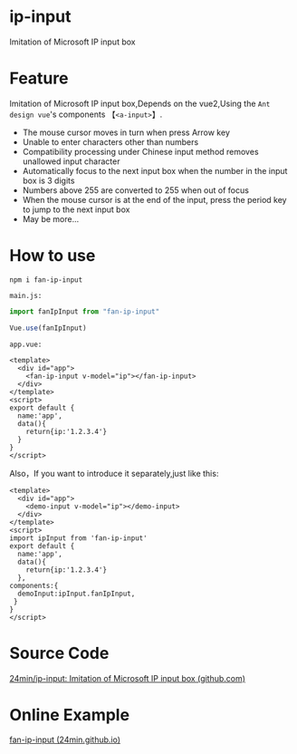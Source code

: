 # ip-input

Imitation of Microsoft IP input box

# Feature

Imitation of Microsoft IP input box,Depends on the vue2,Using the `Ant design vue`'s components 【`<a-input>`】.

* The mouse cursor moves in turn when press Arrow key
* Unable to enter characters other than numbers
* Compatibility processing under Chinese input method removes unallowed input character
* Automatically focus to the next input box when the number in the input box is 3 digits
* Numbers above 255 are converted to 255 when out of focus
* When the mouse cursor is at the end of the input, press the period key to jump to the next input box
* May be more...

# How to use

```
npm i fan-ip-input
```

`main.js:`

```js
import fanIpInput from "fan-ip-input"

Vue.use(fanIpInput)
```

`app.vue:`

```vue
<template>
  <div id="app">
    <fan-ip-input v-model="ip"></fan-ip-input>
  </div>
</template>
<script>
export default {
  name:'app',
  data(){
    return{ip:'1.2.3.4'}
  }
}
</script>
```

Also，If you want to introduce it separately,just like this:

```
<template>
  <div id="app">
    <demo-input v-model="ip"></demo-input>
  </div>
</template>
<script>
import ipInput from 'fan-ip-input'
export default {
  name:'app',
  data(){
    return{ip:'1.2.3.4'}
  },
components:{
  demoInput:ipInput.fanIpInput,
 }
}
</script>
```

# Source Code

[24min/ip-input: Imitation of Microsoft IP input box (github.com)](https://github.com/24min/ip-input)

# Online Example

[fan-ip-input (24min.github.io)](https://24min.github.io/ip-input/dist/)
